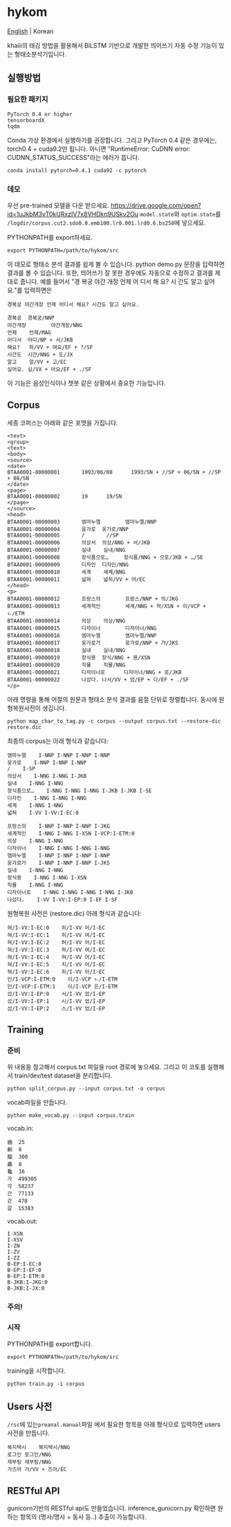 # hykom
[English](/README.md) | Korean

khaiii의 태깅 방법을 활용해서 BiLSTM 기반으로 개발한 띄어쓰기 자동 수정 기능이 있는 형태소분석기입니다.
## 실행방법
### 필요한 패키지
```
PyTorch 0.4 or higher
tensorboardX
tqdm
```
Conda 가상 환경에서 실행하기를 권장합니다. 그리고 PyTorch 0.4 같은 경우에는,  torch0.4 + cuda9.2만 됩니다.
아니면 "RuntimeError: CuDNN error: CUDNN_STATUS_SUCCESS"라는 에러가 뜹니다.
```
conda install pytorch=0.4.1 cuda92 -c pytorch
```
### 데모
우선 pre-trained 모델을 다운 받으세요. https://drive.google.com/open?id=1uJkbM3vT0kURxzIV7x8VHDkn9USkv2Ou
`model.state`와 `optim.state`를 `/logdir/corpus.cut2.sdo0.0.emb100.lr0.001.lrd0.6.bs250`에 넣으세요.

PYTHONPATH를 export하세요.
```
export PYTHONPATH=/path/to/hykom/src
```
이 데모로 형태소 분석 결과를 쉽게 볼 수 있습니다.
python demo.py
문장을 입력하면 결과를 볼 수 있습니다. 또한, 띄어쓰기 잘 못한 경우에도 자동으로 수정하고 결과를 제대로 줍니다.
예를 들어서 "경 복궁 야간 개장 언제 어 디서 해 요? 시 간도 알고 싶어요."를 입력하면은
```
경복궁 야간개장 언제 어디서 해요? 시간도 알고 싶어요.

경복궁  경복궁/NNP
야간개장        야간개장/NNG
언제    언제/MAG
어디서  어디/NP + 서/JKB
해요?   하/VV + 여요/EF + ?/SF
시간도  시간/NNG + 도/JX
알고    알/VV + 고/EC
싶어요. 싶/VX + 어요/EF + ./SF
```
이 기능은 음성인식이나 챗봇 같은 상황에서 중요한 기능입니다.
## Corpus
세종 코퍼스는 아래와 같은 포맷을 가집니다.
```
<text>
<group>
<text>
<body>
<source>
<date>
BTAA0001-00000001       1993/06/08      1993/SN + //SP + 06/SN + //SP + 08/SN
</date>
<page>
BTAA0001-00000002       19      19/SN
</page>
</source>
<head>
BTAA0001-00000003       엠마누엘        엠마누엘/NNP
BTAA0001-00000004       웅가로  웅가로/NNP
BTAA0001-00000005       /       //SP
BTAA0001-00000006       의상서  의상/NNG + 서/JKB
BTAA0001-00000007       실내    실내/NNG
BTAA0001-00000008       장식품으로…     장식품/NNG + 으로/JKB + …/SE
BTAA0001-00000009       디자인  디자인/NNG
BTAA0001-00000010       세계    세계/NNG
BTAA0001-00000011       넓혀    넓히/VV + 어/EC
</head>
<p>
BTAA0001-00000012       프랑스의        프랑스/NNP + 의/JKG
BTAA0001-00000013       세계적인        세계/NNG + 적/XSN + 이/VCP + ㄴ/ETM
BTAA0001-00000014       의상    의상/NNG
BTAA0001-00000015       디자이너        디자이너/NNG
BTAA0001-00000016       엠마누엘        엠마누엘/NNP
BTAA0001-00000017       웅가로가        웅가로/NNP + 가/JKS
BTAA0001-00000018       실내    실내/NNG
BTAA0001-00000019       장식용  장식/NNG + 용/XSN
BTAA0001-00000020       직물    직물/NNG
BTAA0001-00000021       디자이너로      디자이너/NNG + 로/JKB
BTAA0001-00000022       나섰다. 나서/VV + 었/EP + 다/EF + ./SF
</p>
```
아래 명령을 통해 어절의 원문과 형태소 분석 결과를 음절 단위로 정렬합니다.  동시에 원형복원사전이 생깁니다.
```
python map_char_to_tag.py -c corpus --output corpus.txt --restore-dic restore.dic
```
최종의 corpus는 아래 형식과 같습니다:
```
엠마누엘    I-NNP I-NNP I-NNP I-NNP
웅가로    I-NNP I-NNP I-NNP
/    I-SP
의상서    I-NNG I-NNG I-JKB
실내    I-NNG I-NNG
장식품으로…    I-NNG I-NNG I-NNG I-JKB I-JKB I-SE
디자인    I-NNG I-NNG I-NNG
세계    I-NNG I-NNG
넓혀    I-VV I-VV:I-EC:0

프랑스의    I-NNP I-NNP I-NNP I-JKG
세계적인    I-NNG I-NNG I-XSN I-VCP:I-ETM:0
의상    I-NNG I-NNG
디자이너    I-NNG I-NNG I-NNG I-NNG
엠마누엘    I-NNP I-NNP I-NNP I-NNP
웅가로가    I-NNP I-NNP I-NNP I-JKS
실내    I-NNG I-NNG
장식용    I-NNG I-NNG I-XSN
직물    I-NNG I-NNG
디자이너로    I-NNG I-NNG I-NNG I-NNG I-JKB
나섰다.    I-VV I-VV:I-EP:0 I-EF I-SF
```
원형복원 사전은 (restore.dic) 아래 형식과 같습니다:
```
혀/I-VV:I-EC:0    히/I-VV 어/I-EC
혀/I-VV:I-EC:1    히/I-VV 여/I-EC
혀/I-VV:I-EC:2    허/I-VV 어/I-EC
혀/I-VV:I-EC:3    하/I-VV 여/I-EC
혀/I-VV:I-EC:4    혀/I-VV 어/I-EC
혀/I-VV:I-EC:5    치/I-VV 어/I-EC
혀/I-VV:I-EC:6    히/I-VV 아/I-EC
인/I-VCP:I-ETM:0    이/I-VCP ㄴ/I-ETM
인/I-VCP:I-ETM:1    이/I-VCP 은/I-ETM
섰/I-VV:I-EP:0    서/I-VV 었/I-EP
섰/I-VV:I-EP:1    시/I-VV 었/I-EP
섰/I-VV:I-EP:2    스/I-VV 었/I-EP
```
## Training
### 준비
위 내용을 참고해서 corpus.txt 파일을 root 경로에 놓으세요.
그리고 이 코토를 실행해서 train/dev/test dataset을 분리합니다.
```
python split_corpus.py --input corpus.txt -o corpus
```
vocab파일을 만듭니다.
```
python make_vocab.py --input corpus.train
```
vocab.in:
```
齒  25
齡  8
龍  300
龕  8
龜  16
가  499305
각  58237
간  77133
갇  478
갈  15383
```
vocab.out:
```
I-XSN
I-XSV
I-ZN
I-ZV
I-ZZ
B-EP:I-EC:0
B-EP:I-EF:0
B-EP:I-ETM:0
B-JKB:I-JKG:0
B-JKB:I-JX:0
```
### 주의!

### 시작
PYTHONPATH를 export합니다.
```
export PYTHONPATH=/path/to/hykom/src
```
training을 시작합니다.
```
python train.py -i corpus
``` 
## Users 사전 
`/rsc`에 있는`preanal.manual`파일 에서 필요한 항목을 아래 형식으로 입력하면 users 사전을 만듭니다.
```
복지택시	복지택시/NNG
로그인	로그인/NNG
재부팅	재부팅/NNG
가즈아	가/VV + 즈아/EC
```
## RESTful API
gunicorn기반의 RESTful api도 만들었습니다. inference_gunicorn.py 확인하면 원하는 항목의 (명사/명사 + 동사 등..) 추출이 가능합니다.

